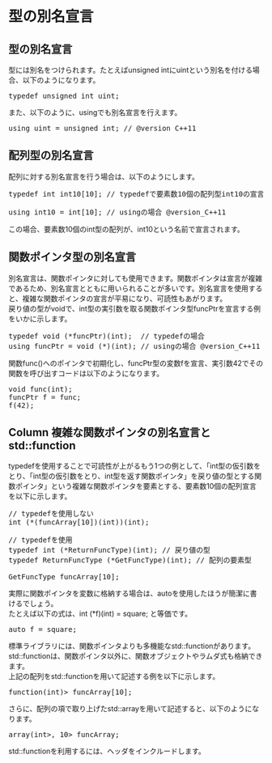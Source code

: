 # 型の別名宣言
## 型の別名宣言
 型には別名をつけられます。たとえばunsigned
intにuintという別名を付ける場合、以下のようになります。<br>
<pre>
typedef unsigned int uint;
</pre>
 また、以下のように、usingでも別名宣言を行えます。<br>
<pre>
using uint = unsigned int; // @version_C++11
</pre>

## 配列型の別名宣言
 配列に対する別名宣言を行う場合は、以下のようにします。
<pre>
typedef int int10[10]; // typedefで要素数10個の配列型int10の宣言<br>
using int10 = int[10]; // usingの場合 @version_C++11
</pre>
 この場合、要素数10個のint型の配列が、int10という名前で宣言されます。<br>

## 関数ポインタ型の別名宣言
 別名宣言は、関数ポインタに対しても使用できます。関数ポインタは宣言が複雑であるため、別名宣言とともに用いられることが多いです。別名宣言を使用すると、複雑な関数ポインタの宣言が平易になり、可読性もあがります。<br>
 戻り値の型がvoidで、int型の実引数を取る関数ポインタ型funcPtrを宣言する例をいかに示します。<br>
<pre>
typedef void (*funcPtr)(int);  // typedefの場合
using funcPtr = void (*)(int); // usingの場合 @version_C++11
</pre>
 関数func()へのポインタで初期化し、funcPtr型の変数fを宣言、実引数42でその関数を呼び出すコードは以下のようになります。<br>
<pre>
void func(int);
funcPtr f = func;
f(42);
</pre>

## Column 複雑な関数ポインタの別名宣言とstd::function
typedefを使用することで可読性が上がるもう1つの例として、「int型の仮引数をとり、「int型の仮引数をとり、int型を返す関数ポインタ」を戻り値の型とする関数ポインタ」という複雑な関数ポインタを要素とする、要素数10個の配列宣言を以下に示します。
<pre>
// typedefを使用しない
int (*(funcArray[10])(int))(int);

// typedefを使用
typedef int (*ReturnFuncType)(int); // 戻り値の型
typedef ReturnFuncType (*GetFuncType)(int); // 配列の要素型

GetFuncType funcArray[10];
</pre>
実際に関数ポインタを変数に格納する場合は、autoを使用したほうが簡潔に書けるでしょう。<br>
たとえば以下の式は、int (*f)(int) = square; と等価です。<br>
<pre>
auto f = square;
</pre>
標準ライブラリには、関数ポインタよりも多機能なstd::functionがあります。<br>
std::functionは、関数ポインタ以外に、関数オブジェクトやラムダ式も格納できます。<br>
上記の配列をstd::functionを用いて記述する例を以下に示します。<br>
<pre>
function<function<int(int)>(int)> funcArray[10];
</pre>
さらに、配列の項で取り上げたstd::arrayを用いて記述すると、以下のようになります。<br>
<pre>
array<function<function<int(int)>(int>, 10> funcArray;
</pre>
std::functionを利用するには、<functional>ヘッダをインクルードします。<br>
